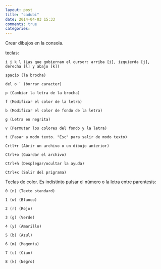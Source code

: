 ```yaml
---
layout: post
title: "cadubi"
date: 2014-04-03 15:33
comments: true
categories: 
---
```

Crear dibujos en la consola. 

teclas: 

	i j k l (Las que gobiernan el cursor: arriba [i], izquierda [j], derecha [l] y abajo [k]) 

	spacio (la brocha)  

	del o ` (borrar caracter) 

	p (Cambiar la letra de la brocha) 

	f (Modificar el color de la letra) 

	b (Modificar el color de fondo de la letra) 

	g (Letra en negrita) 

	v (Permutar los colores del fondo y la letra) 

	t (Pasar a modo texto. "Esc" para salir de modo texto) 

	Crtl+r (Abrir un archivo o un dibujo anterior) 

	Ctrl+o (Guardar el archivo) 

	Ctrl+h (Desplegar/ocultar la ayuda) 

	Ctrl+x (Salir del prigrama) 

Teclas de color. Es indistinto pulsar el número o la letra entre parentesis: 

	0 (n) (Texto standard) 

	1 (w) (Blanco) 

	2 (r) (Rojo) 

	3 (g) (Verde) 

	4 (y) (Amarillo) 

	5 (b) (Azul) 

	6 (m) (Magenta) 

	7 (c) (Cian) 

	8 (k) (Negro) 

